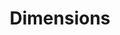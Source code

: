 ---
layout: default
bigquery: https://console.cloud.google.com/bigquery?p=covid-19-dimensions-ai&page=table&d=data&t=publications
contributors: Digital Science, https://www.digital-science.com/
cost: Free for personal, non-commercial use.
description: Dimensions contains more than 100 million publications, ranging from
  articles published in scholarly journals, books and book chapters, to preprints
  and conference proceedings. All publications are contextualized with linked data
  sets, funding, publications, patents, clinical trials, and policy documents. You
  can also view associated categories, funders, institutions, and researcher profiles.
documentation: https://docs.dimensions.ai/bigquery/index.html
last_edit: 04/05/2022, 23:26:57
location: https://www.dimensions.ai/products/free/
maintained_by: Digital Science, https://www.digital-science.com/
schema_fields:
- type
- altmetrics
- aliases
- category_rcdc
- inventor_names
- eisbn
- citation_string
- acronyms
- supporting_grant_ids
- family_count
- date_imported_gbq
- citations_count
- date_modified
- funding_currency
- current_assignee_countries
- associated_grant_ids
- resulting_publication_doi
- funder_countries
- publication_year
- original_title
- expiration_year
- authors
- brief_title
- acronym
- conditions
- associated_publication_doi
- category_hra
- address
- registry
- publication_date
- created_date
- phase
- funding_usd
- linkout
- editors
- family_id
- name
- categories
- funding_amount
- subtitles
- doi
- pmcid
- associated_publication_id
- language
- links
- research_org_state_names
- assignee_orgs
- interventions
- open_access_categories
- funding_cny
- concepts
- date
- funder_org_cities
- funder_orgs
- ipcr
- repository_url
- status
- category_bra
- filing_status
- funding_chf
- repository_id
- category_for
- research_orgs
- resulting_publication_ids
- funder_org
- book_series_title
- original_abstract
- cpc
- mesh_terms
- pages
- year
- research_org_cities
- abstract
- funding_cad
- current_assignee
- investigators
- filing_year
- embargo_date
- legal_status
- original_assignee_countries
- labels
- priority_year
- funding_nzd
- repository_name
- cited_by_ids
- open_access_categories_v2
- filing_date
- research_org_state_codes
- end_date
- funder_org_countries
- mesh_headings
- kind
- reference_ids
- original_assignee_orgs
- gender
- granted_year
- funding_gbp
- date_online
- description
- journal
- family_members_ids
- established
- associated_publication_arxiv_id
- id
- patent_ids
- funding_details
- clinical_trial_ids
- publisher
- date_print
- foa_number
- jurisdiction
- category_icrp_cso
- volume
- source_id
- category_hrcs_rac
- end_year
- parent_id
- issue
- start_date
- relationships
- category_icrp_ct
- license
- funder_org_state_codes
- funding_aud
- proceedings_title
- date_inserted
- granted_date
- expiration_date
- associated_publication_pmid
- assignee_countries
- start_year
- book_title
- research_org_city_names
- publication_ids
- email_address
- category_sdg
- isbn
- grant_number
- acknowledgements
- conference
- original_assignee
- researcher_ids
- title
- wikipedia_url
- funding_jpy
- pmid
- funder_org_acronyms
- citations
- application_number
- arxiv_id
- types
- legal_events
- date_normal
- research_org_countries
- active_years
- category_hrcs_hc
- category_uoa
- priority_date
- current_assignee_orgs
- external_ids
- organisation_details
- funding_eur
- research_org_country_names
- metrics
- journal_lists
shortname: dimensions
tags:
- scholarly literature
- patents
- funding
- clinical trials
- academic profiles
terms_of_use: 'Use of both the Dimensions COVID-19 dataset and full Dimensions dataset
  are subject to the Dimensions Terms of use: https://www.dimensions.ai/policies-terms-legal '
title: Dimensions
uuid: dcff88bd-fe6b-4fdb-8159-809bf9d7bc1c
---